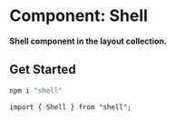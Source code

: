 # Component: Shell

**Shell component in the layout collection.**

## Get Started

```sh
npm i "shell"
```

```
import { Shell } from "shell";
```
